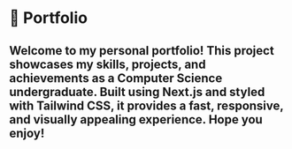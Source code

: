 # 🚀 Portfolio
## Welcome to my personal portfolio! This project showcases my skills, projects, and achievements as a Computer Science undergraduate. Built using Next.js and styled with Tailwind CSS, it provides a fast, responsive, and visually appealing experience. Hope you enjoy!